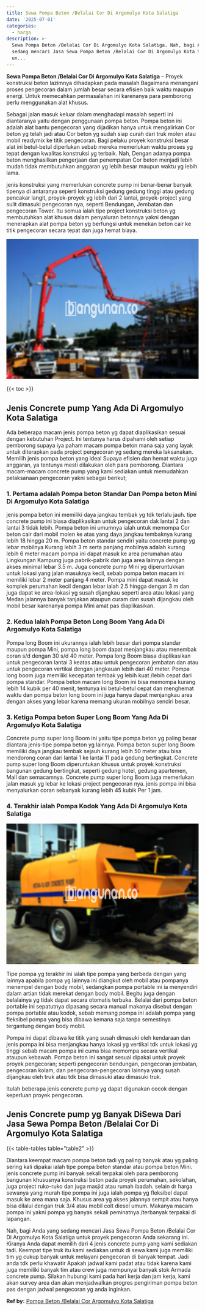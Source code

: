 ```yaml
---
title: Sewa Pompa Beton /Belalai Cor Di Argomulyo Kota Salatiga
date: '2025-07-01'
categories:
  - harga
description: >-
  Sewa Pompa Beton /Belalai Cor Di Argomulyo Kota Salatiga. Nah, bagi Anda yang
  sedang mencari Jasa Sewa Pompa Beton /Belalai Cor Di Argomulyo Kota Salatiga
  un...
---
```


**Sewa Pompa Beton /Belalai Cor Di Argomulyo Kota Salatiga** – Proyek konstruksi beton lazimnya dihadapkan pada masalah Bagaimana menangani proses pengecoran dalam jumlah besar secara efisien baik waktu maupun energi. Untuk memecahkan permasalahan ini karenanya para pemborong perlu menggunakan alat khusus.

Sebagai jalan masuk keluar dalam menghadapi masalah seperti ini diantaranya yaitu dengan penggunaan pompa beton. Pompa beton ini adalah alat bantu pengecoran yang dijadikan hanya untuk mengalirkan Cor beton yg telah jadi atau Cor beton yg sudah siap curah dari truk molen atau mobil readymix ke titik pengecoran. Bagi pelaku proyek konstruksi besar alat ini betul-betul diperlukan sebab mereka memerlukan waktu proses yg tepat dengan kwalitas konstruksi yg terbaik. Nah, Dengan adanya pompa beton menghasilkan pengerjaan dan penempatan Cor beton menjadi lebih mudah tidak membutuhkan anggaran yg lebih besar maupun waktu yg lebih lama.

jenis konstruksi yang memerlukan concrete pump ini benar-benar banyak tipenya di antaranya seperti konstruksi gedung gedung tinggi atau gedung pencakar langit, proyek-proyek yg lebih dari 2 lantai, proyek-project yang sulit dimasuki pengecoran nya, seperti Bendungan, Jembatan dan pengecoran Tower. Itu semua ialah tipe project konstruksi beton yg membutuhkan alat khusus dalam penyaluran betonnya yakni dengan menerapkan alat pompa beton yg berfungsi untuk menekan beton cair ke titik pengecoran secara tepat dan juga hemat biaya.

![Sewa Pompa Beton /Belalai Cor Di Argomulyo Kota Salatiga](/images/sewa-concrete-pump-21.png)

{{< toc >}}

## Jenis Concrete pump Yang Ada Di Argomulyo Kota Salatiga

Ada beberapa macam jenis pompa beton yg dapat diaplikasikan sesuai dengan kebutuhan Project. Ini tentunya harus dipahami oleh setiap pemborong supaya iya paham macam pompa beton mana saja yang layak untuk diterapkan pada project pengecoran yg sedang mereka laksanakan. Memilih jenis pompa beton yang ideal Supaya efisien dan hemat waktu juga anggaran, ya tentunya mesti dilakukan oleh para pemborong. Diantara macam-macam concrete pump yang kami sediakan untuk memudahkan pelaksanaan pengecoran yakni sebagai berikut;

### 1\. Pertama adalah Pompa beton Standar Dan Pompa beton Mini Di Argomulyo Kota Salatiga

jenis pompa beton ini memiliki daya jangkau tembak yg tdk terlalu jauh. tipe concrete pump ini biasa diaplikasikan untuk pengecoran dak lantai 2 dan lantai 3 tidak lebih. Pompa beton ini umumnya ialah untuk memompa Cor beton cair dari mobil molen ke atas yang daya jangkau tembaknya kurang lebih 18 hingga 20 m. Pompa beton standar sendiri yaitu concrete pump yg lebar mobilnya Kurang lebih 3 m serta panjang mobilnya adalah kurang lebih 6 meter macam pompa ini dapat masuk ke area perumahan atau Lingkungan Kampung juga pabrik-pabrik dan juga area lainnya dengan akses minimal lebar 3.5 m. Juga concrete pump Mini yg diperuntukkan untuk lokasi yang jalan masuknya kecil, sebab pompa beton macam ini memiliki lebar 2 meter panjang 4 meter. Pompa mini dapat masuk ke komplek perumahan kecil dengan lebar ialah 2.5 hingga dengan 3 m dan juga dapat ke area-lokasi yg susah dijangkau seperti area atau lokasi yang Medan jalannya banyak tanjakan ataupun curam dan susah dijangkau oleh mobil besar karenanya pompa Mini amat pas diaplikasikan.

### 2\. Kedua Ialah Pompa Beton Long Boom Yang Ada Di Argomulyo Kota Salatiga

Pompa long Boom ini ukurannya ialah lebih besar dari pompa standar maupun pompa Mini, pompa long boom dapat menjangkau atau menembak coran s/d dengan 30 s/d 40 meter. Pompa long Boom biasa diaplikasikan untuk pengecoran lantai 3 keatas atau untuk pengecoran jembatan dan atau untuk pengecoran vertikal dengan jangkauan lebih dari 40 meter. Pompa long boom juga memiliki kecepatan tembak yg lebih kuat /lebih cepat dari pompa standar. Pompa beton macam long Boom ini bisa memompa kurang lebih 14 kubik per 40 menit, tentunya ini betul-betul cepat dan menghemat waktu dan pompa beton long boom ini juga hanya dapat menjangkau area dengan akses yang lebar karena memang ukuran mobilnya sendiri besar.

### 3\. Ketiga Pompa beton Super Long Boom Yang Ada Di Argomulyo Kota Salatiga

Concrete pump super long Boom ini yaitu tipe pompa beton yg paling besar diantara jenis-tipe pompa beton yg lainnya. Pompa beton super long Boom memiliki daya jangkau tembak sejauh kurang lebih 50 meter atau bisa mendorong coran dari lantai 1 ke lantai 11 pada gedung bertingkat. Concrete pump super long Boom diperuntukan khusus untuk proyek konstruksi bangunan gedung bertingkat, seperti gedung hotel, gedung apartemen, Mall dan semacamnya. Concrete pump super long Boom juga memerlukan jalan masuk yg lebar ke lokasi project pengecoran nya. jenis pompa ini bisa menyalurkan coran sebanyak kurang lebih 45 kubik Per 1 jam.

### 4\. Terakhir ialah Pompa Kodok Yang Ada Di Argomulyo Kota Salatiga

![Sewa Pompa Beton /Belalai Cor Di Argomulyo Kota Salatiga](/images/sewa-concrete-pump-08.png)

Tipe pompa yg terakhir ini ialah tipe pompa yang berbeda dengan yang lainnya apabila pompa yg lainnya ini diangkut oleh mobil atau pompanya menempel dengan body mobil, sedangkan pompa portable ini ia menyendiri dalam artian tidak merekat dengan body mobil. Begitu juga dengan belalainya yg tidak dapat secara otomatis terbuka. Belalai dari pompa beton portable ini sepatutnya dipasang secara manual makanya disebut dengan pompa portable atau kodok, sebab memang pompa ini adalah pompa yang fleksibel pompa yang bisa dibawa kemana saja tanpa semestinya tergantung dengan body mobil.

Pompa ini dapat dibawa ke titik yang susah dimasuki oleh kendaraan dan jenis pompa ini bisa menjangkau hanya lokasi yg vertikal tdk untuk lokasi yg tinggi sebab macam pompa ini cuma bisa memompa secara vertikal ataupun kebawah. Pompa beton ini sangat sesuai dipakai untuk proyek proyek pengecoran; seperti pengecoran bendungan, pengecoran jembatan, pengecoran kolam, dan pengecoran-pengecoran lainnya yang susah dijangkau oleh truk atau tdk bisa dimasuki atau dimasuki truk.

Itulah beberapa jenis concrete pump yg dapat digunakan cocok dengan keperluan proyek pengecoran.

## Jenis Concrete pump yg Banyak DiSewa Dari Jasa Sewa Pompa Beton /Belalai Cor Di Argomulyo Kota Salatiga

{{< table-tables table="table2" >}}

Diantara keempat macam pompa beton tadi yg paling banyak atau yg paling sering kali dipakai ialah tipe pompa beton standar atau pompa beton Mini. jenis concrete pump ini banyak sekali terpakai oleh para pemborong bangunan khususnya konstruksi beton pada proyek perumahan, sekolahan, juga project ruko-ruko dan juga masjid atau rumah ibadah. selain dr harga sewanya yang murah tipe pompa ini juga ialah pompa yg fleksibel dapat masuk ke area mana saja. Khusus area yg akses jalannya sempit atau hanya bisa dilalui dengan truk 3/4 atau mobil colt diesel umum. Makanya macam pompa ini yakni pompa yg banyak sekali peminatnya /terbanyak terpakai di lapangan.

Nah, bagi Anda yang sedang mencari Jasa Sewa Pompa Beton /Belalai Cor Di Argomulyo Kota Salatiga untuk proyek pengecoran Anda sekarang ini. Kiranya Anda dapat memilih dari 4 jenis concrete pump yang kami sediakan tadi. Keempat tipe truk itu kami sediakan untuk di sewa kami juga memiliki tim yg cukup banyak untuk melayani pengecoran di banyak tempat. Jadi anda tdk perlu khawatir Apakah jadwal kami padat atau tidak karena kami juga memiliki banyak tim atau crew juga mempunyai banyak stok Armada concrete pump. Silakan hubungi kami pada hari kerja dan jam kerja, kami akan survey area dan akan menjadwalkan progres pengiriman pompa beton pas dengan jadwal pengecoran yg anda inginkan.

**Ref by:** [Pompa Beton /Belalai Cor Argomulyo Kota Salatiga](https://id.wikipedia.org/wiki/Pompa)
